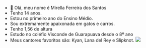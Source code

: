 - 👋 Olá, meu nome é Mirella Ferreira dos Santos
- Tenho 14 anos.
- Estou no primeiro ano do Ensino Médio.
- Sou extremamente apaixonada em gatos e carros.
- Tenho 1,56 de altura 
- Estudo no coléfio Visconde de Guarapuava desde o 8º ano
- Meus cantores favoritos são: Kyan, Lana del Rey e Slipknot.
![](https://media1.tenor.com/m/hbLpH9PhIQcAAAAC/lana-lana-del-rey.gif)

